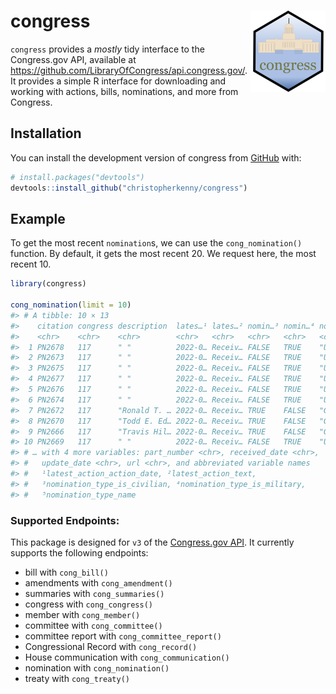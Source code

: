 
<!-- README.md is generated from README.Rmd. Please edit that file -->

# congress <img src="man/figures/logo.png" align="right" height="130" />

<!-- badges: start -->
<!-- badges: end -->

`congress` provides a *mostly* tidy interface to the Congress.gov API,
available at <https://github.com/LibraryOfCongress/api.congress.gov/>.
It provides a simple R interface for downloading and working with
actions, bills, nominations, and more from Congress.

## Installation

You can install the development version of congress from
[GitHub](https://github.com/) with:

``` r
# install.packages("devtools")
devtools::install_github("christopherkenny/congress")
```

## Example

To get the most recent `nomination`s, we can use the `cong_nomination()`
function. By default, it gets the most recent 20. We request here, the
most recent 10.

``` r
library(congress)

cong_nomination(limit = 10)
#> # A tibble: 10 × 13
#>    citation congress description  lates…¹ lates…² nomin…³ nomin…⁴ nomin…⁵ number
#>    <chr>    <chr>    <chr>        <chr>   <chr>   <chr>   <chr>   <chr>   <chr> 
#>  1 PN2678   117      " "          2022-0… Receiv… FALSE   TRUE    "U.S. … 2678  
#>  2 PN2673   117      " "          2022-0… Receiv… FALSE   TRUE    "U.S. … 2673  
#>  3 PN2675   117      " "          2022-0… Receiv… FALSE   TRUE    "U.S. … 2675  
#>  4 PN2677   117      " "          2022-0… Receiv… FALSE   TRUE    "U.S. … 2677  
#>  5 PN2676   117      " "          2022-0… Receiv… FALSE   TRUE    "U.S. … 2676  
#>  6 PN2674   117      " "          2022-0… Receiv… FALSE   TRUE    "U.S. … 2674  
#>  7 PN2672   117      "Ronald T. … 2022-0… Receiv… TRUE    FALSE   "Gover… 2672  
#>  8 PN2670   117      "Todd E. Ed… 2022-0… Receiv… TRUE    FALSE   "Gover… 2670  
#>  9 PN2666   117      "Travis Hil… 2022-0… Receiv… TRUE    FALSE   "Gover… 2666  
#> 10 PN2669   117      " "          2022-0… Receiv… FALSE   TRUE    "U.S. … 2669  
#> # … with 4 more variables: part_number <chr>, received_date <chr>,
#> #   update_date <chr>, url <chr>, and abbreviated variable names
#> #   ¹​latest_action_action_date, ²​latest_action_text,
#> #   ³​nomination_type_is_civilian, ⁴​nomination_type_is_military,
#> #   ⁵​nomination_type_name
```

### Supported Endpoints:

This package is designed for `v3` of the [Congress.gov
API](https://github.com/LibraryOfCongress/api.congress.gov/). It
currently supports the following endpoints:

-   bill with `cong_bill()`
-   amendments with `cong_amendment()`
-   summaries with `cong_summaries()`
-   congress with `cong_congress()`
-   member with `cong_member()`
-   committee with `cong_committee()`
-   committee report with `cong_committee_report()`
-   Congressional Record with `cong_record()`
-   House communication with `cong_communication()`
-   nomination with `cong_nomination()`
-   treaty with `cong_treaty()`
